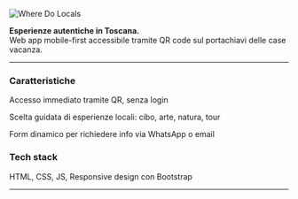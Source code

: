 ![Where Do Locals](assets/img/original/logo-wdl.png)

**Esperienze autentiche in Toscana.**  
Web app mobile-first accessibile tramite QR code sul portachiavi delle case vacanza.

---

### Caratteristiche
Accesso immediato tramite QR, senza login

Scelta guidata di esperienze locali: cibo, arte, natura, tour

Form dinamico per richiedere info via WhatsApp o email

### Tech stack
HTML, CSS, JS, Responsive design con Bootstrap


---
